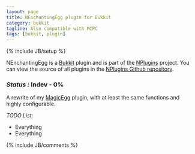 ```yaml
---
layout: page
title: NEnchantingEgg plugin for Bukkit
category: bukkit
tagline: Also compatible with MCPC
tags: [bukkit, plugin]
---
```

{% include JB/setup %}

NEnchantingEgg is a [Bukkit][] plugin and is part of the [NPlugins][] project.
You can view the source of all plugins in the [NPlugins Github repository][].

### *Status :* Indev - 0%

A rewrite of my [MagicEgg][] plugin, with at least the same functions and highly configurable.

_TODO List:_
* Everything
* Everything

{% include JB/comments %}

<!--- Under this lines are links defined --->
[Bukkit]: http://bukkit.org "Bukkit Forums"

[NPlugins]: /bukkit/NPlugins "NPlugins project page"
[NPlugins Github repository]: https://github.com/Ribesg/NPlugins "NPlugins Github repository"

[MagicEgg]: http://dev.bukkit.org/server-mods/magicegg/ "MagicEgg on BukkitDev"